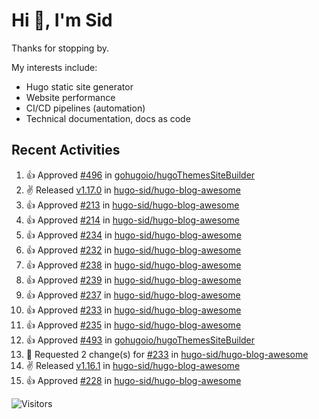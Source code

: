 # Hi 👋, I'm Sid

Thanks for stopping by. 

My interests include:
- Hugo static site generator
- Website performance
- CI/CD pipelines (automation)
- Technical documentation, docs as code


## Recent Activities

<!--RECENT_ACTIVITY:start-->
1. 👍 Approved [#496](https://github.com/gohugoio/hugoThemesSiteBuilder/pull/496#pullrequestreview-2356070434) in [gohugoio/hugoThemesSiteBuilder](https://github.com/gohugoio/hugoThemesSiteBuilder)<br>
2. ✌️ Released [v1.17.0](https://github.com/hugo-sid/hugo-blog-awesome/releases/tag/v1.17.0) in [hugo-sid/hugo-blog-awesome](https://github.com/hugo-sid/hugo-blog-awesome)<br>
3. 👍 Approved [#213](https://github.com/hugo-sid/hugo-blog-awesome/pull/213#pullrequestreview-2330013544) in [hugo-sid/hugo-blog-awesome](https://github.com/hugo-sid/hugo-blog-awesome)<br>
4. 👍 Approved [#214](https://github.com/hugo-sid/hugo-blog-awesome/pull/214#pullrequestreview-2330008518) in [hugo-sid/hugo-blog-awesome](https://github.com/hugo-sid/hugo-blog-awesome)<br>
5. 👍 Approved [#234](https://github.com/hugo-sid/hugo-blog-awesome/pull/234#pullrequestreview-2330006582) in [hugo-sid/hugo-blog-awesome](https://github.com/hugo-sid/hugo-blog-awesome)<br>
6. 👍 Approved [#232](https://github.com/hugo-sid/hugo-blog-awesome/pull/232#pullrequestreview-2330004688) in [hugo-sid/hugo-blog-awesome](https://github.com/hugo-sid/hugo-blog-awesome)<br>
7. 👍 Approved [#238](https://github.com/hugo-sid/hugo-blog-awesome/pull/238#pullrequestreview-2330003974) in [hugo-sid/hugo-blog-awesome](https://github.com/hugo-sid/hugo-blog-awesome)<br>
8. 👍 Approved [#239](https://github.com/hugo-sid/hugo-blog-awesome/pull/239#pullrequestreview-2330003565) in [hugo-sid/hugo-blog-awesome](https://github.com/hugo-sid/hugo-blog-awesome)<br>
9. 👍 Approved [#237](https://github.com/hugo-sid/hugo-blog-awesome/pull/237#pullrequestreview-2328396493) in [hugo-sid/hugo-blog-awesome](https://github.com/hugo-sid/hugo-blog-awesome)<br>
10. 👍 Approved [#233](https://github.com/hugo-sid/hugo-blog-awesome/pull/233#pullrequestreview-2319844251) in [hugo-sid/hugo-blog-awesome](https://github.com/hugo-sid/hugo-blog-awesome)<br>
11. 👍 Approved [#235](https://github.com/hugo-sid/hugo-blog-awesome/pull/235#pullrequestreview-2319842728) in [hugo-sid/hugo-blog-awesome](https://github.com/hugo-sid/hugo-blog-awesome)<br>
12. 👍 Approved [#493](https://github.com/gohugoio/hugoThemesSiteBuilder/pull/493#pullrequestreview-2319751535) in [gohugoio/hugoThemesSiteBuilder](https://github.com/gohugoio/hugoThemesSiteBuilder)<br>
13. 🔴 Requested 2 change(s) for [#233](https://github.com/hugo-sid/hugo-blog-awesome/pull/233#pullrequestreview-2287471727) in [hugo-sid/hugo-blog-awesome](https://github.com/hugo-sid/hugo-blog-awesome)<br>
14. ✌️ Released [v1.16.1](https://github.com/hugo-sid/hugo-blog-awesome/releases/tag/v1.16.1) in [hugo-sid/hugo-blog-awesome](https://github.com/hugo-sid/hugo-blog-awesome)<br>
15. 👍 Approved [#228](https://github.com/hugo-sid/hugo-blog-awesome/pull/228#pullrequestreview-2274158903) in [hugo-sid/hugo-blog-awesome](https://github.com/hugo-sid/hugo-blog-awesome)<br>
<!--RECENT_ACTIVITY:end-->

![Visitors](https://api.visitorbadge.io/api/visitors?path=https%3A%2F%2Fgithub.com%2Fhugo-sid%2Fhugo-sid&countColor=%2337d67a&style=flat&labelStyle=upper)
